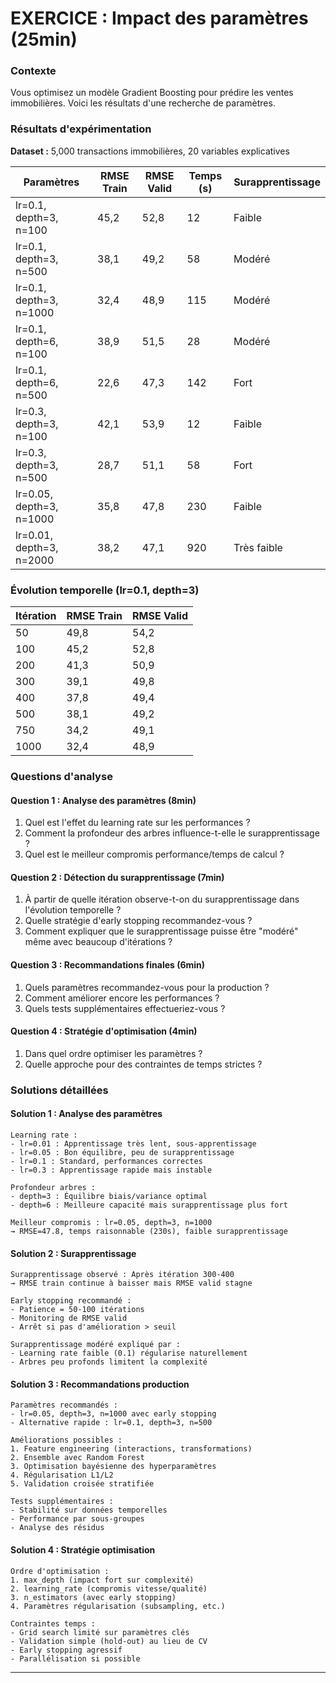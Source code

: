 # EXERCICE : Impact des paramètres (25min)

### Contexte
Vous optimisez un modèle Gradient Boosting pour prédire les ventes immobilières. Voici les résultats d'une recherche de paramètres.

### Résultats d'expérimentation

**Dataset :** 5,000 transactions immobilières, 20 variables explicatives

| Paramètres | RMSE Train | RMSE Valid | Temps (s) | Surapprentissage |
|------------|------------|------------|-----------|------------------|
| lr=0.1, depth=3, n=100 | 45,2 | 52,8 | 12 | Faible |
| lr=0.1, depth=3, n=500 | 38,1 | 49,2 | 58 | Modéré |
| lr=0.1, depth=3, n=1000 | 32,4 | 48,9 | 115 | Modéré |
| lr=0.1, depth=6, n=100 | 38,9 | 51,5 | 28 | Modéré |
| lr=0.1, depth=6, n=500 | 22,6 | 47,3 | 142 | Fort |
| lr=0.3, depth=3, n=100 | 42,1 | 53,9 | 12 | Faible |
| lr=0.3, depth=3, n=500 | 28,7 | 51,1 | 58 | Fort |
| lr=0.05, depth=3, n=1000 | 35,8 | 47,8 | 230 | Faible |
| lr=0.01, depth=3, n=2000 | 38,2 | 47,1 | 920 | Très faible |

### Évolution temporelle (lr=0.1, depth=3)

| Itération | RMSE Train | RMSE Valid |
|-----------|------------|------------|
| 50 | 49,8 | 54,2 |
| 100 | 45,2 | 52,8 |
| 200 | 41,3 | 50,9 |
| 300 | 39,1 | 49,8 |
| 400 | 37,8 | 49,4 |
| 500 | 38,1 | 49,2 |
| 750 | 34,2 | 49,1 |
| 1000 | 32,4 | 48,9 |

### Questions d'analyse

#### Question 1 : Analyse des paramètres (8min)
1. Quel est l'effet du learning rate sur les performances ?
2. Comment la profondeur des arbres influence-t-elle le surapprentissage ?
3. Quel est le meilleur compromis performance/temps de calcul ?

#### Question 2 : Détection du surapprentissage (7min)
1. À partir de quelle itération observe-t-on du surapprentissage dans l'évolution temporelle ?
2. Quelle stratégie d'early stopping recommandez-vous ?
3. Comment expliquer que le surapprentissage puisse être "modéré" même avec beaucoup d'itérations ?

#### Question 3 : Recommandations finales (6min)
1. Quels paramètres recommandez-vous pour la production ?
2. Comment améliorer encore les performances ?
3. Quels tests supplémentaires effectueriez-vous ?

#### Question 4 : Stratégie d'optimisation (4min)
1. Dans quel ordre optimiser les paramètres ?
2. Quelle approche pour des contraintes de temps strictes ?

### Solutions détaillées

#### Solution 1 : Analyse des paramètres
```
Learning rate :
- lr=0.01 : Apprentissage très lent, sous-apprentissage
- lr=0.05 : Bon équilibre, peu de surapprentissage  
- lr=0.1 : Standard, performances correctes
- lr=0.3 : Apprentissage rapide mais instable

Profondeur arbres :
- depth=3 : Équilibre biais/variance optimal
- depth=6 : Meilleure capacité mais surapprentissage plus fort

Meilleur compromis : lr=0.05, depth=3, n=1000
→ RMSE=47.8, temps raisonnable (230s), faible surapprentissage
```

#### Solution 2 : Surapprentissage
```
Surapprentissage observé : Après itération 300-400
→ RMSE train continue à baisser mais RMSE valid stagne

Early stopping recommandé :
- Patience = 50-100 itérations
- Monitoring de RMSE valid
- Arrêt si pas d'amélioration > seuil

Surapprentissage modéré expliqué par :
- Learning rate faible (0.1) régularise naturellement
- Arbres peu profonds limitent la complexité
```

#### Solution 3 : Recommandations production
```
Paramètres recommandés :
- lr=0.05, depth=3, n=1000 avec early stopping
- Alternative rapide : lr=0.1, depth=3, n=500

Améliorations possibles :
1. Feature engineering (interactions, transformations)
2. Ensemble avec Random Forest
3. Optimisation bayésienne des hyperparamètres
4. Régularisation L1/L2
5. Validation croisée stratifiée

Tests supplémentaires :
- Stabilité sur données temporelles
- Performance par sous-groupes
- Analyse des résidus
```

#### Solution 4 : Stratégie optimisation
```
Ordre d'optimisation :
1. max_depth (impact fort sur complexité)
2. learning_rate (compromis vitesse/qualité)  
3. n_estimators (avec early stopping)
4. Paramètres régularisation (subsampling, etc.)

Contraintes temps :
- Grid search limité sur paramètres clés
- Validation simple (hold-out) au lieu de CV
- Early stopping agressif
- Parallélisation si possible
```

---
